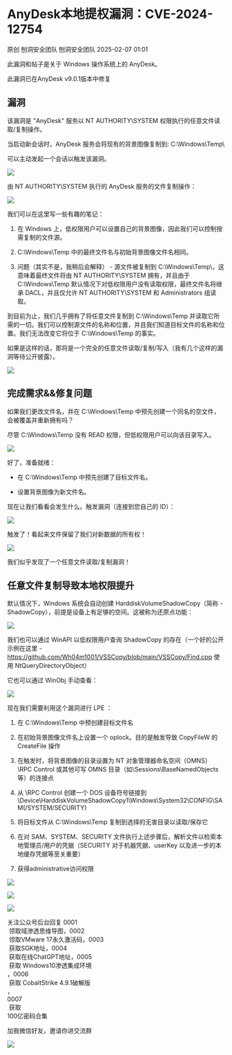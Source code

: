#  AnyDesk本地提权漏洞：CVE-2024-12754   
原创 刨洞安全团队  刨洞安全团队   2025-02-07 01:01  
  
此漏洞和帖子是关于 Windows 操作系统上的 AnyDesk。  
  
此漏洞已在AnyDesk v9.0.1版本中修复  
  
## 漏洞  
  
  
该漏洞是 "AnyDesk" 服务以 NT AUTHORITY\SYSTEM 权限执行的任意文件读取/复制操作。  
  
当启动新会话时，AnyDesk 服务会将现有的背景图像复制到: C:\Windows\Temp\  
  
可以主动发起一个会话以触发该漏洞。  
  
![](https://mmbiz.qpic.cn/sz_mmbiz_png/iaHPCQdRh2mBCib0rtVcScC86tKyFtG4iaI9UOdaericibymdgRlTtE29oEo1X61wczID9U4hSIpuAZCBH7EBGWdOaQ/640?wx_fmt=png&from=appmsg "")  
  
由 NT AUTHORITY\SYSTEM 执行的 AnyDesk 服务的文件复制操作：  
  
![](https://mmbiz.qpic.cn/sz_mmbiz_png/iaHPCQdRh2mBCib0rtVcScC86tKyFtG4iaISskBpwCa59AbaMnWcY4WZHFL4BG7lJHmzouDQqwecpQY2Yt2AJLdibA/640?wx_fmt=png&from=appmsg "")  
  
我们可以在这里写一些有趣的笔记：  
1. 在 Windows 上，低权限用户可以设置自己的背景图像，因此我们可以控制按需复制的文件源。  
  
1. C:\Windows\Temp 中的最终文件名与初始背景图像文件名相同。  
  
1. 问题（其实不是，我稍后会解释） - 源文件被复制到 C:\Windows\Temp\，这意味着最终文件将由 NT AUTHORITY\SYSTEM 拥有，并且由于 C:\Windows\Temp 默认情况下对低权限用户没有读取权限，最终文件名将继承 DACL，并且仅允许 NT AUTHORITY\SYSTEM 和 Administrators 组读取。  
  
到目前为止，我们几乎拥有了将任意文件复制到 C:\Windows\Temp 并读取它所需的一切。我们可以控制源文件的名称和位置，并且我们知道目标文件的名称和位置。我们无法改变它将位于 C:\Windows\Temp 的事实。  
  
如果是这样的话，那将是一个完全的任意文件读取/复制/写入（我有几个这样的漏洞等待公开披露）。  
  
![](https://mmbiz.qpic.cn/sz_mmbiz_png/iaHPCQdRh2mBCib0rtVcScC86tKyFtG4iaIdqQpwgpNTqZBjsxd6nicLjNFerlrZ1YSyHuibNtuegcBnMHFys9zqVqg/640?wx_fmt=png&from=appmsg "")  
  
## 完成需求&&修复问题  
  
  
如果我们更改文件名，并在 C:\Windows\Temp 中预先创建一个同名的空文件，会被覆盖并重新拥有吗？  
  
尽管 C:\Windows\Temp 没有 READ 权限，但低权限用户可以向该目录写入。  
  
![](https://mmbiz.qpic.cn/sz_mmbiz_png/iaHPCQdRh2mBCib0rtVcScC86tKyFtG4iaI9DrzNPB3iatFVxlapicTkLwhdmOO6lJy3hQCouRB6fAFPtO8Ss1l1zHA/640?wx_fmt=png&from=appmsg "")  
  
好了，准备就绪：  
- 在 C:\Windows\Temp 中预先创建了目标文件名。  
  
- 设置背景图像为新文件名。  
  
现在让我们看看会发生什么。触发漏洞（连接到您自己的 ID）：  
  
![](https://mmbiz.qpic.cn/sz_mmbiz_png/iaHPCQdRh2mBCib0rtVcScC86tKyFtG4iaIIBjEEsg6pb87Xgaic7WQak9OxSoRSOI72oRuYKkBxZNkNUg3eAt0BqA/640?wx_fmt=png&from=appmsg "")  
  
  
触发了！看起来文件保留了我们对新数据的所有权！  
  
![](https://mmbiz.qpic.cn/sz_mmbiz_png/iaHPCQdRh2mBCib0rtVcScC86tKyFtG4iaI6pX8hlLzngSzJFqiaxQOkSuFCIF3Q3Ib8yLDl2P0lW7UicHpRMVjRMyg/640?wx_fmt=png&from=appmsg "")  
  
  
我们似乎发现了一个任意文件读取/复制漏洞！  
  
## 任意文件复制导致本地权限提升  
  
  
默认情况下，Windows 系统会自动创建 HarddiskVolumeShadowCopy（简称 - ShadowCopy），前提是设备上有足够的空间。这被称为还原点功能：  
  
![](https://mmbiz.qpic.cn/sz_mmbiz_png/iaHPCQdRh2mBCib0rtVcScC86tKyFtG4iaIx7UTzKVqthoFyOMd2Gam8gia9vetZV5ovLHibuWzU1zEECQQpT7Znf2A/640?wx_fmt=png&from=appmsg "")  
  
  
我们也可以通过 WinAPI 以低权限用户查询 ShadowCopy 的存在（一个好的公开示例在这里 - https://github.com/Wh04m1001/VSSCopy/blob/main/VSSCopy/Find.cpp 使用 NtQueryDirectoryObject）  
  
它也可以通过 WinObj 手动查看：  
  
![](https://mmbiz.qpic.cn/sz_mmbiz_png/iaHPCQdRh2mBCib0rtVcScC86tKyFtG4iaImSy6osc0icmg2icXexYbOjj3ibwicqdEB40X4xJLwkJYM7d0P5fD4uOE7Q/640?wx_fmt=png&from=appmsg "")  
  
现在我们需要利用这个漏洞进行 LPE ：  
1. 在 C:\Windows\Temp 中预创建目标文件名  
  
1. 在初始背景图像文件名上设置一个 oplock。目的是触发导致 CopyFileW 的 CreateFile 操作  
  
1. 在触发时，将背景图像的目录设置为 NT 对象管理器命名空间（OMNS）\RPC Control 或其他可写 OMNS 目录（如\Sessions<sessionID>\BaseNamedObjects 等）的连接点  
  
1. 从 \RPC Control<imagefilename> 创建一个 DOS 设备符号链接到 \Device\HarddiskVolumeShadowCopy1\Windows\System32\CONFIG\SAM(/SYSTEM/SECURITY)  
  
1. 将目标文件从 C:\Windows\Temp 复制到选择的无害目录以读取/保存它  
  
1. 在对 SAM、SYSTEM、SECURITY 文件执行上述步骤后，解析文件以检索本地管理员/用户的凭据（SECURITY 对于机器凭据、userKey 以及进一步的本地缓存凭据等至关重要）  
  
1. 获得administrative访问权限  
  
![](https://mmbiz.qpic.cn/sz_mmbiz_png/iaHPCQdRh2mBCib0rtVcScC86tKyFtG4iaIcrr8qTQa8QnKNiaWPabMZRaff61egBt9NJ62iadDlUN2Rv1arY4wcGBg/640?wx_fmt=png&from=appmsg "")  
  
  
![](https://mmbiz.qpic.cn/sz_mmbiz_png/iaHPCQdRh2mBCib0rtVcScC86tKyFtG4iaIZYOibn4rn7J2fmxCMOehYg86Ee0kxTEE4EjnaQLwAMEPctNkZzztRfA/640?wx_fmt=png&from=appmsg "")  
  
  
![](https://mmbiz.qpic.cn/mmbiz_png/HWREJselCribXKZnW4g6I2gicDlib73KLnWBMib7xPga814txqfxcPWBtkYhkXX3BVdG42szWtx3eib5YmzeeuoibE1Q/640?wx_fmt=png "")  
  
关注公众号后台回复 0001  
 领取域渗透思维导图，0002  
 领取VMware 17永久激活码，0003  
 获取SGK地址，0004  
 获取在线ChatGPT地址，0005  
 获取 Windows10渗透集成环境  
，0006  
 获取 CobaltStrike 4.9.1破解版  
，  
0007  
 获取  
100亿密码合集  
  
  
  
  
  
加我微信好友，邀请你进交流群  
  
  
![](https://mmbiz.qpic.cn/mmbiz_png/iaHPCQdRh2mD7k15P3gvI6IxzUohyGZicOqn7LDO0yXmtSuZtNh9gWULo1m2N435YwLmtlMFQibzTAuB4d4dMbjMw/640?wx_fmt=png "")  
  
  
  
